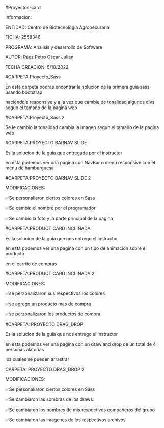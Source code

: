 #Proyectos-card

Informacion:

ENTIDAD: Centro de Biotecnologia Agropecuraria

FICHA: 2558346

PROGRAMA: Analisis y desarrollo de Software

AUTOR: Paez Petro Oscar Julian

FECHA CREACION: 5/10/2022

#CARPETA:Proyecto_Sass

En esta carpeta podras encontrar la solucion de la primera guia sass usando bootstrap

haciendola responsive y a la vez que cambie de tonalidad algunos divs segun el tamaño de la pagina web

#CARPETA:Proyecto_Sass 2

Se le cambio
la tonalidad cambia la imagen segun el tamaño de la pagina web

#CARPETA:PROYECTO BARNAV SLIDE

Es la solucion de la guia que entregada por el instructor

en esta podemos ver una pagina con NavBar o menu responsive con el menu de hamburguesa

#CARPETA:PROYECTO BARNAV SLIDE 2

MODIFICACIONES:

✅Se personaliaron ciertos colores en Sass

✅Se cambio el nombre por el programador

✅Se cambio la foto y la parte principal de la pagina

#CARPETA:PRODUCT CARD INCLINADA

Es la solucion de la guia que nos entrego el instructor

en esta podemos ver una pagina con un tipo de animacion sobre el producto

en el carrito de compras

#CARPETA:PRODUCT CARD INCLINADA 2

MODIFICACIONES:

✅se perzonalizaron sus respectivos los colores

✅se agrego un producto mas de compra

✅se perzonalizaron los productos de compra

#CARPETA: PROYECTO DRAG_DROP

Es la solucion de la guia que nos entrego el instructor

en esta podemos ver una pagina con un draw and drop de un total de 4 personas alatorias

los cuales se pueden arrastrar

CARPETA: PROYECTO DRAG_DROP 2

MODIFICACIONES:

✅Se personaliaron ciertos colores en Sass

✅Se cambiaron las sombras de los draws

✅Se cambiaron los nombres de mis respectivos compañeros del grupo

✅Se cambiaron las imagenes de los  respectivos archivos
